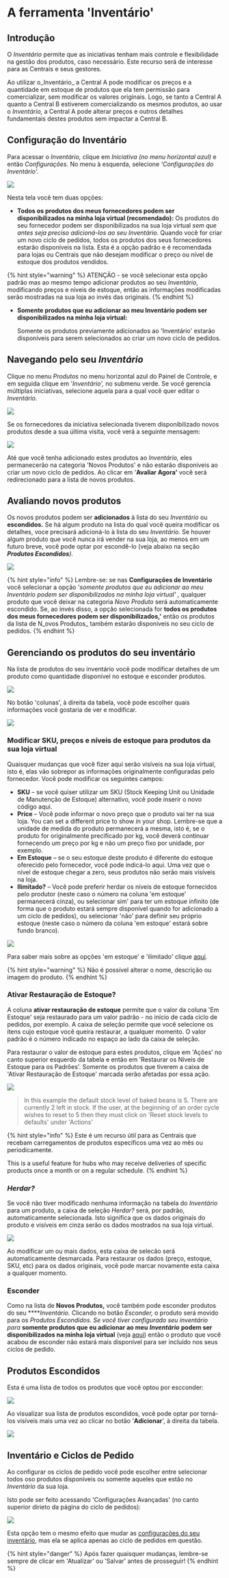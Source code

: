 # A ferramenta 'Inventário'

## Introdução 

O _Inventário_ permite que as iniciativas tenham mais controle e flexibilidade na gestão dos produtos, caso necessário. Este recurso será de interesse para as Centrais e seus gestores.

Ao utilizar o_Inventário_ a Central A pode modificar os preços e a quantidade em estoque de produtos que ela tem permissão para comercializar, sem modificar os valores originais. Logo, se tanto a Central A quanto a Central B estiverem comercializando os mesmos produtos, ao usar o _Inventário,_ a Central A pode alterar preços e outros detalhes fundamentais destes produtos sem impactar a Central B.

## Configuração do Inventário 

Para acessar o _Inventário,_ clique em _Iniciativa \(_no menu horizontal azul_\)_ e então _Configurações._ No menu à esquerda, selecione _'Configurações do Inventário'._

![](../../.gitbook/assets/inventory-settings.png)

Nesta tela você tem duas opções:

* **Todos os produtos dos meus fornecedores podem ser disponibilizados na minha loja virtual \(recomendado\):**   Os produtos do seu fornecedor podem ser disponibilizados na sua loja virtual _sem que antes seja preciso adicioná-los ao seu Inventário_. Quando você for criar um novo ciclo de pedidos, todos os produtos dos seus fornecedores estarão disponíveis na lista. Esta é a opção padrão e é recomendada para lojas ou Centrais que não desejam modificar o preço ou nível de estoque dos produtos vendidos. 

{% hint style="warning" %}
ATENÇÃO - se você selecionar esta opção padrão mas ao mesmo tempo adicionar produtos ao seu _Inventário_, modificando preços e níveis de estoque, então as informações modificadas serão mostradas na sua loja ao invés das originais. 
{% endhint %}

* **Somente produtos que eu adicionar ao meu Inventário podem ser disponibilizados na minha loja virtual:**



  Somente os produtos previamente adicionados ao 'Inventário' estarão disponíveis para serem selecionados ao criar um novo ciclo de pedidos. 

## Navegando pelo seu _Inventário_

Clique no menu _Produtos_ no menu horizontal azul do Painel de Controle, e em seguida clique em '_Inventário',_ no submenu verde. Se você gerencia múltiplas iniciativas, selecione aquela para a qual você quer editar o _Inventário._

![](../../.gitbook/assets/inventory1.jpg)

Se os fornecedores da iniciativa selecionada tiverem disponibilizado novos produtos desde a sua última visita, você verá a seguinte mensagem:

![](../../.gitbook/assets/new-products-alert.png)

Até que você tenha adicionado estes produtos ao _Inventário,_ eles permanecerão na categoria 'Novos Produtos' e não estarão disponíveis ao criar um novo ciclo de pedidos. Ao clicar em '**Avaliar Agora'** você será redirecionado para a lista de novos produtos.

## Avaliando novos produtos

Os novos produtos podem ser **adicionados** à lista do seu _Inventário_ ou **escondidos.**  Se há algum produto na lista do qual você queira modificar os detalhes, voce precisará adicioná-lo à lista do seu _Inventário._ Se houver algum produto que você nunca irá vender na sua loja, ao menos em um futuro breve, você pode optar por escondê-lo \(veja abaixo na seção _**Produtos Escondidos**\)._

![](../../.gitbook/assets/new-products.png)

{% hint style="info" %}
Lembre-se: se nas **Configurações de Inventário** você selecionar a opção '_somente produtos que eu adicionar ao meu Inventário podem ser disponibilizados na minha loja virtual' ,_ qualquer produto que você deixar na categoria _Novo Produto_ será automaticamente escondido. Se, ao invés disso, a opção selecionada for **todos os produtos dos meus fornecedores podem ser disponibilizados,'** então os produtos  da  lista de N_ovos Produtos_ também estarão disponíveis no seu ciclo de pedidos.
{% endhint %}

## Gerenciando os produtos do seu inventário

Na lista de produtos do seu inventário você pode modificar detalhes de um produto como quantidade disponível no estoque e esconder produtos. 

![](../../.gitbook/assets/viewing-inventory-settings.png)

No botão 'colunas', à direita da tabela, você pode escolher quais informações você gostaria de ver e modificar.

![](../../.gitbook/assets/columns-1.png)

### Modificar SKU, preços e níveis de estoque para produtos da sua loja virtual 

Quaisquer mudanças que você fizer aqui serão visíveis na sua loja virtual, isto é, elas vão sobrepor as informações originalmente configuradas pelo fornecedor. Você pode modificar  os seguintes campos:



* **SKU** – se você quiser utilizar um SKU \(Stock Keeping Unit ou Unidade de Manutenção de Estoque\) alternativo, você pode inserir o novo código aqui.
* **Price** – Você pode informar o novo preço que o produto vai ter na sua loja. You can set a different price to show in your shop. Lembre-se que a unidade de medida do produto permanecerá a mesma, isto é, se o produto for originalmente precificado por kg, você deverá continuar fornecendo um preço por kg e não um preço fixo por unidade, por exemplo. 
* **Em Estoque** – se o seu estoque deste produto é diferente do estoque oferecido pelo fornecedor, você pode indicá-lo aqui. Uma vez que o nível de estoque chegar a zero, seus produtos não serão mais visíveis na loja. 
* **Ilimitado?** – Você pode preferir herdar os níveis de estoque fornecidos pelo produtor \(neste caso o número na coluna 'em estoque' permanecerá cinza\), ou selecionar sim'  para ter um estoque infinito \(de forma que o produto estará sempre disponível quando for adicionado a um ciclo de pedidos\), ou selecionar 'não' para definir seu próprio estoque \(neste caso o número da coluna 'em estoque' estará sobre fundo branco\). 

![](../../.gitbook/assets/inventorystock.jpg)

Para saber mais sobre as opções 'em estoque' e 'ilimitado' clique [aqui](https://app.gitbook.com/@ofn-brasil/s/guide-ofn/~/drafts/-M7Xcp8ywgpUeWeluDdf/recursos-basicos/products-1/products#adding-products/@drafts). 

{% hint style="warning" %}
Não é possível alterar o nome, descrição ou imagem do produto.
{% endhint %}

### Ativar Restauração de Estoque?

A coluna **ativar restauração de estoque** permite que o valor da coluna 'Em Estoque' seja restaurado para um valor padrão - no início de cada ciclo de pedidos, por exemplo. A caixa de seleção permite que você selecione os itens cujo estoque você queira restaurar, a qualquer momento. O valor padrão é o número indicado no espaço ao lado da caixa de seleção.

Para restaurar o valor de estoque para estes produtos, clique em 'Ações' no canto superior esquerdo da tabela e então em 'Restaurar os Níveis de Estoque para os Padrões'. Somente os produtos que tiverem a caixa de 'Ativar Restauração de Estoque' marcada serão afetadas por essa ação.

![](../../.gitbook/assets/inventorystockreset.jpg)

> In this example the default stock level of baked beans is 5. There are currently 2 left in stock. If the user, at the beginning of an order cycle wishes to reset to 5 then they must click on 'Reset stock levels to defaults' under 'Actions'

{% hint style="info" %}
Este é um recurso útil para as Centrais que recebam carregamentos de produtos específicos uma vez ao mês ou periodicamente.

This is a useful feature for hubs who may receive deliveries of specific products once a month or on a regular schedule.
{% endhint %}

### _Herdar?_

Se você não tiver modificado nenhuma informação na tabela do _Inventário_ para um produto, a caixa de seleção _Herdar?_ será, por padrão, automaticamente selecionada. Isto significa que os dados originais do produto e visíveis em cinza serão os dados mostrados na sua loja virtual.

![](../../.gitbook/assets/inventoryinherit.jpg)

Ao modificar um ou mais dados, esta caixa de selecão será automaticamente desmarcada. Para restaurar os dados \(preço, estoque, SKU, etc\) para os dados originais, você pode marcar novamente esta caixa a qualquer momento. 

### Esconder

Como na lista de **Novos Produtos,** você também pode esconder produtos do seu ****_Inventário._ Clicando no botão _Esconder,_ o produto será movido para os _Produtos Escondidos. Se você tiver configurado seu inventário para_ **somente produtos que eu adicionar ao meu** _**Inventário**_ **podem ser disponibilizados na minha loja virtual** \(veja [aqui](https://app.gitbook.com/@ofn-brasil/s/guide-ofn/~/drafts/-M7Xcp8ywgpUeWeluDdf/recursos-basicos/products-1/inventory-tool#profile-settings-for-the-inventory/@drafts)\) então o produto que você acabou de esconder não estará mais disponível para ser incluído nos seus ciclos de pedido. 

## Produtos Escondidos

Esta é uma lista de todos os produtos que você optou por escconder:

![](../../.gitbook/assets/hidden-products.png)

Ao visualizar sua lista de produtos escondidos, você pode optar por torná-los visíveis mais uma vez ao clicar no botão '**Adicionar**', à direita da tabela.

![](../../.gitbook/assets/inventoryhidden.jpg)

## Inventário e Ciclos de Pedido

Ao configurar os ciclos de pedido você pode escolher entre selecionar todos oso produtos disponíveis ou somente aqueles que estão no _Inventário_ da sua loja.

Isto pode ser feito acessando 'Configurações Avançadas' \(no canto superior dirieto da página do ciclo de pedidos\):

![](../../.gitbook/assets/advanced-oc-settings.png)

Esta opção tem o mesmo efeito que mudar as [configurações do seu inventário](https://app.gitbook.com/@ofn-brasil/s/guide-ofn/~/drafts/-M7Xcp8ywgpUeWeluDdf/recursos-basicos/products-1/inventory-tool#profile-settings-for-the-inventory/@drafts), mas ela se aplica apenas ao ciclo de pedidos em questão.

{% hint style="danger" %}
Após fazer quaisquer mudanças, lembre-se sempre de clicar em 'Atualizar' ou 'Salvar' antes de prosseguir! 
{% endhint %}

